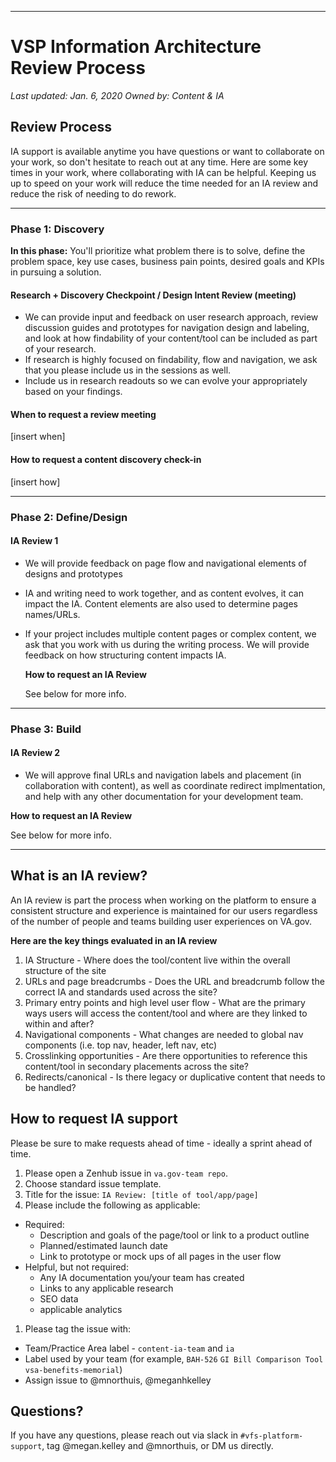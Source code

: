 ****

# VSP Information Architecture Review Process

*Last updated: Jan. 6, 2020*
*Owned by: Content & IA*



## <a id="howwellwork"></a>Review Process

IA support is available anytime you have questions or want to collaborate on your work, so don't hesitate to reach out at any time. Here are some key times in your work, where collaborating with IA can be helpful. Keeping us up to speed on your work will reduce the time needed for an IA review and reduce the risk of needing to do rework.



------



### Phase 1: Discovery

**In this phase:** You'll prioritize what problem there is to solve, define the problem space, key use cases, business pain points, desired goals and KPIs in pursuing a solution.



#### Research + Discovery Checkpoint / Design Intent Review (meeting)

- We can provide input and feedback on user research approach, review discussion guides and prototypes for navigation design and labeling, and look at how findability of your content/tool can be included as part of your research.
- If research is highly focused on findability, flow and navigation, we ask that you please include us in the sessions as well.
- Include us in research readouts so we can evolve your appropriately based on your findings.



#### **When to request a review meeting**

[insert when]



#### **How to request a content discovery check-in**

[insert how] 



------



### Phase 2: Define/Design

#### IA Review 1 

- We will provide feedback on page flow and navigational elements of designs and prototypes

- IA and writing need to work together, and as content evolves, it can impact the IA. Content elements are also used to determine pages names/URLs.

- If your project includes multiple content pages or complex content, we ask that you work with us during the writing process. We will provide feedback on how structuring content impacts IA.

  

  **How to request an IA Review**

  See below for more info.





------



### Phase 3: Build

#### IA Review 2

- We will approve final URLs and navigation labels and placement (in collaboration with content), as well as coordinate redirect implmentation, and help with any other documentation for your development team.



**How to request an IA Review**

See below for more info.



------



## What is an IA review?

An IA review is part the process when working on the platform to ensure a consistent structure and experience is maintained for our users regardless of the number of people and teams building user experiences on VA.gov.

**Here are the key things evaluated in an IA review**

1. IA Structure - Where does the tool/content live within the overall structure of the site
2. URLs and page breadcrumbs - Does the URL and breadcrumb follow the correct IA and standards used across the site?
3. Primary entry points and high level user flow - What are the primary ways users will access the content/tool and where are they linked to within and after?
4. Navigational components - What changes are needed to global nav components (i.e. top nav, header, left nav, etc)
5. Crosslinking opportunities - Are there opportunities to reference this content/tool in secondary placements across the site?
6. Redirects/canonical - Is there legacy or duplicative content that needs to be handled?



## How to request IA support

Please be sure to make requests ahead of time - ideally a sprint ahead of time.

1. Please open a Zenhub issue in `va.gov-team repo`.
2. Choose standard issue template.
3. Title for the issue: `IA Review: [title of tool/app/page]`
4. Please include the following as applicable:

- Required:
  - Description and goals of the page/tool or link to a product outline
  - Planned/estimated launch date
  - Link to prototype or mock ups of all pages in the user flow
- Helpful, but not required:
  - Any IA documentation you/your team has created
  - Links to any applicable research
  - SEO data
  - applicable analytics

1. Please tag the issue with:

- Team/Practice Area label - `content-ia-team` and `ia`
- Label used by your team (for example, `BAH-526` `GI Bill Comparison Tool` `vsa-benefits-memorial`)
- Assign issue to @mnorthuis, @meganhkelley





## Questions?

If you have any questions, please reach out via slack in `#vfs-platform-support`, tag @megan.kelley and @mnorthuis, or DM us directly.
